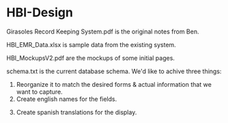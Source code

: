 # HBI-Design

Girasoles Record Keeping System.pdf is the original notes from Ben.

HBI_EMR_Data.xlsx is sample data from the existing system.

HBI_MockupsV2.pdf are the mockups of some initial pages.

schema.txt is the current database schema.  We'd like to achive three things:
1) Reorganize it to match the desired forms & actual information that we want to capture.
2) Create english names for the fields.
3. Create spanish translations for the display.
